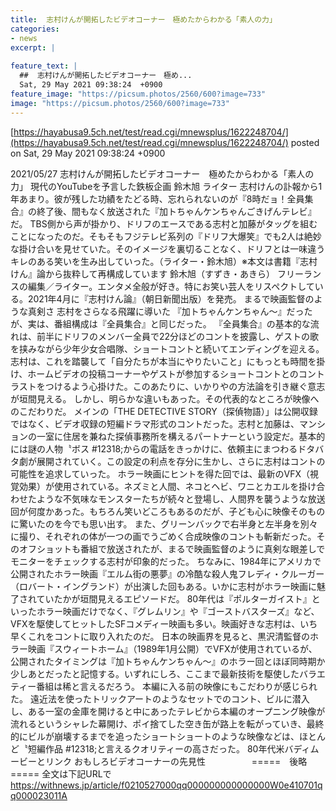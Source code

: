 ```yaml
---
title:  志村けんが開拓したビデオコーナー　極めたからわかる「素人の力」  
categories:
- news
excerpt: |
  
feature_text: |
  ##  志村けんが開拓したビデオコーナー　極め...
  Sat, 29 May 2021 09:38:24  +0900
feature_image: "https://picsum.photos/2560/600?image=733"
image: "https://picsum.photos/2560/600?image=733"
---
```


[https://hayabusa9.5ch.net/test/read.cgi/mnewsplus/1622248704/](https://hayabusa9.5ch.net/test/read.cgi/mnewsplus/1622248704/)
posted on Sat, 29 May 2021 09:38:24  +0900

<!--more-->

2021/05/27 志村けんが開拓したビデオコーナー　極めたからわかる「素人の力」 現代のYouTubeを予言した鉄板企画 鈴木旭 ライター 志村けんの訃報から1年あまり。彼が残した功績をたどる時、忘れられないのが『8時だョ！全員集合』の終了後、間もなく放送された『加トちゃんケンちゃんごきげんテレビ』だ。 TBS側から声が掛かり、ドリフのエースである志村と加藤がタッグを組むことになったのだ。そもそもフジテレビ系列の『ドリフ大爆笑』でも2人は絶妙な掛け合いを見せていた。そのイメージを裏切ることなく、ドリフとは一味違うキレのある笑いを生み出していった。（ライター・鈴木旭）※本文は書籍『志村けん』論から抜粋して再構成しています 鈴木旭（すずき・あきら） フリーランスの編集／ライター。エンタメ全般が好き。特にお笑い芸人をリスペクトしている。2021年4月に『志村けん論』（朝日新聞出版）を発売。 まるで映画監督のような真剣さ 志村をさらなる飛躍に導いた 『加トちゃんケンちゃん〜』だったが、実は、番組構成は『全員集合』と同じだった。 『全員集合』の基本的な流れは、前半にドリフのメンバー全員で22分ほどのコントを披露し、ゲストの歌を挟みながら少年少女合唱隊、ショートコントと続いてエンディングを迎える。 志村は、これを踏襲して「自分たちが本当にやりたいこと」にもっとも時間を掛け、ホームビデオの投稿コーナーやゲストが参加するショートコントとのコントラストをつけるよう心掛けた。このあたりに、いかりやの方法論を引き継ぐ意志が垣間見える。 しかし、明らかな違いもあった。その代表的なところが映像へのこだわりだ。 メインの「THE DETECTIVE STORY（探偵物語）」は公開収録ではなく、ビデオ収録の短編ドラマ形式のコントだった。志村と加藤は、マンションの一室に住居を兼ねた探偵事務所を構えるパートナーという設定だ。基本的には謎の人物〝ボス #12318;からの電話をきっかけに、依頼主にまつわるドタバタ劇が展開されていく。この設定の利点を存分に生かし、さらに志村はコントの可能性を追求していった。 ホラー映画にヒントを得た回では、最新のVFX（視覚効果）が使用されている。ネズミと人間、ネコとヘビ、ワニとカエルを掛け合わせたような不気味なモンスターたちが続々と登場し、人間界を襲うような放送回が何度かあった。もちろん笑いどころもあるのだが、子ども心に映像そのものに驚いたのを今でも思い出す。 また、グリーンバックで右半身と左半身を別々に撮り、それぞれの体が一つの画でうごめく合成映像のコントも斬新だった。そのオフショットも番組で放送されたが、まるで映画監督のように真剣な眼差しでモニターをチェックする志村が印象的だった。 ちなみに、1984年にアメリカで公開されたホラー映画『エルム街の悪夢』の冷酷な殺人鬼フレディ・クルーガー（ロバート・イングランド）が出演した回もある。いかに志村がホラー映画に魅了されていたかが垣間見えるエピソードだ。 80年代は『ポルターガイスト』といったホラー映画だけでなく、『グレムリン』や『ゴーストバスターズ』など、VFXを駆使してヒットしたSFコメディー映画も多い。映画好きな志村は、いち早くこれをコントに取り入れたのだ。 日本の映画界を見ると、黒沢清監督のホラー映画『スウィートホーム』（1989年1月公開）でVFXが使用されているが、公開されたタイミングは『加トちゃんケンちゃん〜』のホラー回とほぼ同時期か少しあとだったと記憶する。いずれにしろ、ここまで最新技術を駆使したバラエティー番組は稀と言えるだろう。 本編に入る前の映像にもこだわりが感じられた。 遠近法を使ったトリックアートのようなセットでのコント、ビルに潜入し、ある一室の金庫を開けると中にあったテレビから本編のオープニング映像が流れるというシャレた幕開け、ポイ捨てした空き缶が路上を転がっていき、最終的にビルが崩壊するまでを追ったショートショートのような映像などは、ほとんど〝短編作品 #12318;と言えるクオリティーの高さだった。 80年代米バディムービーとリンク おもしろビデオコーナーの先見性 　　　　　=====　後略　===== 全文は下記URLで https://withnews.jp/article/f0210527000qq000000000000000W0e410701qq000023011A
